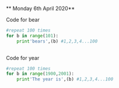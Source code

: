 ** Monday 6th April 2020**

Code for bear 
```py 
#repeat 100 times
for b in range(101):
    print'bears',(b) #1,2,3,4...100 
    
``` 
Code for year 
```py
#repeat 100 times
for b in range(1900,2001):
    print'The year is',(b) #1,2,3,4...100 
```
